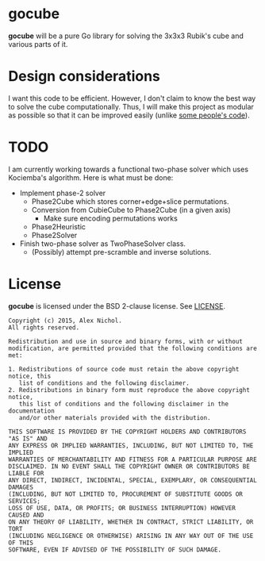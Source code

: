 # gocube

**gocube** will be a pure Go library for solving the 3x3x3 Rubik's cube and various parts of it.

# Design considerations

I want this code to be efficient. However, I don't claim to know the best way to solve the cube computationally. Thus, I will make this project as modular as possible so that it can be improved easily (unlike [some people's code](https://github.com/lgarron/shuang-chen-projects/blob/dee5de0485d20b6f7759e11b5aef248d9e0f2dda/min2phase-java/src/CoordCube.java#L225)).

# TODO

I am currently working towards a functional two-phase solver which uses Kociemba's algorithm. Here is what must be done:

 * Implement phase-2 solver
   * Phase2Cube which stores corner+edge+slice permutations.
   * Conversion from CubieCube to Phase2Cube (in a given axis)
     * Make sure encoding permutations works
   * Phase2Heuristic
   * Phase2Solver
 * Finish two-phase solver as TwoPhaseSolver class.
   * (Possibly) attempt pre-scramble and inverse solutions.

# License

**gocube** is licensed under the BSD 2-clause license. See [LICENSE](LICENSE).

```
Copyright (c) 2015, Alex Nichol.
All rights reserved.

Redistribution and use in source and binary forms, with or without
modification, are permitted provided that the following conditions are met:

1. Redistributions of source code must retain the above copyright notice, this
   list of conditions and the following disclaimer. 
2. Redistributions in binary form must reproduce the above copyright notice,
   this list of conditions and the following disclaimer in the documentation
   and/or other materials provided with the distribution.

THIS SOFTWARE IS PROVIDED BY THE COPYRIGHT HOLDERS AND CONTRIBUTORS "AS IS" AND
ANY EXPRESS OR IMPLIED WARRANTIES, INCLUDING, BUT NOT LIMITED TO, THE IMPLIED
WARRANTIES OF MERCHANTABILITY AND FITNESS FOR A PARTICULAR PURPOSE ARE
DISCLAIMED. IN NO EVENT SHALL THE COPYRIGHT OWNER OR CONTRIBUTORS BE LIABLE FOR
ANY DIRECT, INDIRECT, INCIDENTAL, SPECIAL, EXEMPLARY, OR CONSEQUENTIAL DAMAGES
(INCLUDING, BUT NOT LIMITED TO, PROCUREMENT OF SUBSTITUTE GOODS OR SERVICES;
LOSS OF USE, DATA, OR PROFITS; OR BUSINESS INTERRUPTION) HOWEVER CAUSED AND
ON ANY THEORY OF LIABILITY, WHETHER IN CONTRACT, STRICT LIABILITY, OR TORT
(INCLUDING NEGLIGENCE OR OTHERWISE) ARISING IN ANY WAY OUT OF THE USE OF THIS
SOFTWARE, EVEN IF ADVISED OF THE POSSIBILITY OF SUCH DAMAGE.
```
